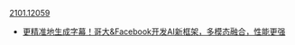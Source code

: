 [2101.12059](https://arxiv.org/pdf/2101.12059.pdf)

* [更精准地生成字幕！哥大&Facebook开发AI新框架，多模态融合，性能更强](https://www.qbitai.com/2021/02/21719.html)

